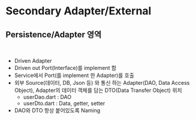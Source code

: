 # Secondary Adapter/External
## Persistence/Adapter 영역
<br>

- Driven Adapter
- Driven out Port(Interface)를 implement 함
- Service에서 Port(를 implement 한 Adapter)를 호출
- 외부 Source(데이터, DB, Json 등) 와 통신 하는 Adapter(DAO, Data Access Object), Adapter의 데이터 객체를 담는 DTO(Data Transfer Object) 위치
  - userDao.dart : DAO
  - userDto.dart : Data, getter, setter
- DAO와 DTO 항상 붙어있도록 Naming